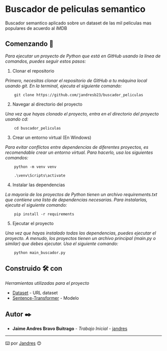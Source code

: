# Buscador de peliculas semantico

Buscador semantico aplicado sobre un dataset de las mil peliculas mas populares de acuerdo al iMDB

## Comenzando 🚀

_Para ejecutar un proyecto de Python que está en GitHub usando la línea de comandos, puedes seguir estos pasos:_


1. Clonar el repositorio  

_Primero, necesitas clonar el repositorio de GitHub a tu máquina local usando git. En la terminal, ejecuta el siguiente comando:_
```
    git clone https://github.com/jandresb23/buscador_peliculas
```

2. Navegar al directorio del proyecto  

_Una vez que hayas clonado el proyecto, entra en el directorio del proyecto usando cd:_
```
    cd buscador_peliculas
```

3. Crear un entorno virtual (En Windows)  

_Para evitar conflictos entre dependencias de diferentes proyectos, es recomendable crear un entorno virtual. Para hacerlo, usa los siguientes comandos:_
```
    python -m venv venv
```
```
    .\venv\Scripts\activate
```

4. Instalar las dependencias  

_La mayoría de los proyectos de Python tienen un archivo requirements.txt que contiene una lista de dependencias necesarias. Para instalarlas, ejecuta el siguiente comando:_
```
    pip install -r requirements
```

5. Ejecutar el proyecto  

_Una vez que hayas instalado todas las dependencias, puedes ejecutar el proyecto. A menudo, los proyectos tienen un archivo principal (main.py o similar) que debes ejecutar. Usa el siguiente comando:_
```
    python main_buscador.py
```


## Construido 🛠️ con

_Herramientas utilizadas para el proyecto_

* [Dataset](https://www.kaggle.com/datasets/omarhanyy/imdb-top-1000?resource=download) - URL dataset
* [Sentence-Transformer](https://huggingface.co/sentence-transformers/all-MiniLM-L6-v2) - Modelo


## Autor ✒️

* **Jaime Andres Bravo Buitrago** - *Trabajo Inicial* - [jandres](https://github.com/jandresb23)


---
⌨️ por [Jandres](https://github.com/jandresb23) 😊
